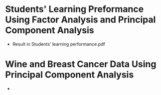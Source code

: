 # Students' Learning Preformance Using Factor Analysis and Principal Component Analysis
- Result in Students' learning performance.pdf
# Wine and Breast Cancer Data Using Principal Component Analysis
- 